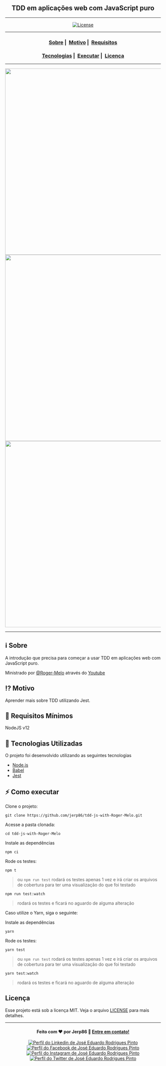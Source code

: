 <h2 align="center">TDD em aplicações web com JavaScript puro</h2>

___

<p align="center">
  <a href="LICENSE">
    <img alt="License" src="https://img.shields.io/badge/license-MIT-%23F8952D">
  </a>
</p>

___

<h3 align="center">
  <a href="#information_source-sobre">Sobre</a>&nbsp;|&nbsp;
  <a href="#interrobang-motivo">Motivo</a>&nbsp;|&nbsp;
  <a href="#seedling-requisitos-mínimos">Requisitos</a>
</h3>
<h3 align="center">
  <a href="#rocket-tecnologias-utilizadas">Tecnologias</a>&nbsp;|&nbsp;
  <a href="#zap-como-executar">Executar</a>&nbsp;|&nbsp;
  <a href="#licença">Licença</a>
</h4>

___

<p align="center">
  <img src="https://user-images.githubusercontent.com/54115624/106730631-5903ae00-65ed-11eb-97fc-df80c84f7745.png" width="600">
  <img src="https://user-images.githubusercontent.com/54115624/106730636-599c4480-65ed-11eb-847d-07dc00b477a2.png" width="600">
  <img src="https://user-images.githubusercontent.com/54115624/106730640-5a34db00-65ed-11eb-80c2-038bab2bc8ee.png" width="600">
</p>

---

## :information_source: Sobre

A introdução que precisa para começar a usar TDD em aplicações web com JavaScript puro.

Ministrado por [@Roger-Melo](https://github.com/Roger-Melo) através do [Youtube](https://www.youtube.com/watch?v=e5wX3rs-P1s)

## :interrobang: Motivo

Aprender mais sobre TDD utilizando Jest.

## :seedling: Requisitos Mínimos

NodeJS v12

## :rocket: Tecnologias Utilizadas 

O projeto foi desenvolvido utilizando as seguintes tecnologias

- [Node.js](https://nodejs.org/en/)
- [Babel](https://babeljs.io/)
- [Jest](https://jestjs.io/)

## :zap: Como executar

Clone o projeto:

```
git clone https://github.com/jerp86/tdd-js-with-Roger-Melo.git
```

Acesse a pasta clonada:

```
cd tdd-js-with-Roger-Melo
```

Instale as dependências

```
npm ci
```

Rode os testes:

```
npm t
```
> ou `npm run test` rodará os testes apenas 1 vez e irá criar os arquivos de cobertura para ter uma visualização do que foi testado

```
npm run test:watch
```
> rodará os testes e ficará no aguardo de alguma alteração

Caso utilize o Yarn, siga o seguinte:

Instale as dependências
```
yarn
```

Rode os testes:
```
yarn test
```
> ou `npm run test` rodará os testes apenas 1 vez e irá criar os arquivos de cobertura para ter uma visualização do que foi testado

```
yarn test:watch
```
> rodará os testes e ficará no aguardo de alguma alteração

## Licença 

Esse projeto está sob a licença MIT. Veja o arquivo [LICENSE](LICENSE) para mais detalhes.

---

<h4 align="center">
  Feito com ❤️ por Jerp86 👋️ <a href="mailto:jerp4@hotmail.com">Entre em contato!</a>
</h4>

<p align="center">
  <a href="https://www.linkedin.com/in/jerp/">
    <img alt="Perfil do Linkedin de José Eduardo Rodrigues Pinto" src="https://img.shields.io/badge/LinkedIn-jerp-0e76a8?style=flat&logoColor=white&logo=linkedin">
  </a>
  <a href="https://www.facebook.com/jerpbtu">
    <img alt="Perfil do Facebook de José Eduardo Rodrigues Pinto" src="https://img.shields.io/badge/Facebook-jerpbtu-1778F2?style=flat&logoColor=white&logo=facebook">
  </a>
  <a href="https://www.instagram.com/jerpbtu/">
    <img alt="Perfil do Instagram de José Eduardo Rodrigues Pinto" src="https://img.shields.io/badge/Instagram-@jerpbtu-833AB4?style=flat&logoColor=white&logo=instagram">
  </a>
  <a href="https://twitter.com/jerpbtu">
    <img alt="Perfil do Twitter de José Eduardo Rodrigues Pinto" src="https://img.shields.io/twitter/follow/jerpbtu?style=flat&logoColor=white&logo=Twitter">
  </a>
</p>